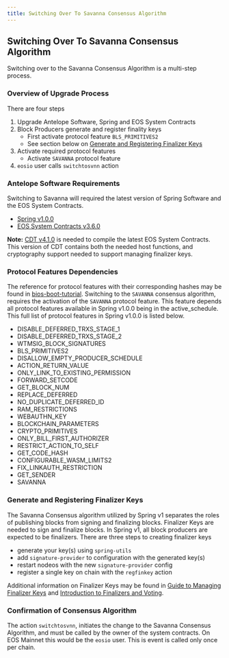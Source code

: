 ```yaml
---
title: Switching Over To Savanna Consensus Algorithm
---
```


## Switching Over To Savanna Consensus Algorithm
Switching over to the Savanna Consensus Algorithm is a multi-step process.

### Overview of Upgrade Process
There are four steps
1. Upgrade Antelope Software, Spring and EOS System Contracts
2. Block Producers generate and register finality keys
   - First activate protocol feature `BLS_PRIMITIVES2`
   - See section below on [Generate and Registering Finalizer Keys](#generate-and-registering-finalizer-keys)
3. Activate required protocol features
   - Activate `SAVANNA` protocol feature
4. `eosio` user calls `switchtosvnn` action

### Antelope Software Requirements
Switching to Savanna will required the latest version of Spring Software and the EOS System Contracts.
- [Spring v1.0.0](https://github.com/AntelopeIO/spring/releases)
- [EOS System Contracts v3.6.0](https://github.com/eosnetworkfoundation/eos-system-contracts/releases)

**Note:** [CDT v4.1.0](https://github.com/AntelopeIO/cdt/releases) is needed to compile the latest EOS System Contracts. This version of CDT contains both the needed host functions, and cryptography support needed to support managing finalizer keys.

### Protocol Features Dependencies
The reference for protocol features with their corresponding hashes may be found in [bios-boot-tutorial](https://github.com/AntelopeIO/spring/blob/main/tutorials/bios-boot-tutorial/bios-boot-tutorial.py). Switching to the `SAVANNA` consensus algorithm, requires the activation of the `SAVANNA` protocol feature. This feature depends all protocol features available in Spring v1.0.0 being in the active_schedule. This full list of protocol features in Spring v1.0.0 is listed below.
- DISABLE_DEFERRED_TRXS_STAGE_1
- DISABLE_DEFERRED_TRXS_STAGE_2
- WTMSIG_BLOCK_SIGNATURES
- BLS_PRIMITIVES2
- DISALLOW_EMPTY_PRODUCER_SCHEDULE
- ACTION_RETURN_VALUE
- ONLY_LINK_TO_EXISTING_PERMISSION
- FORWARD_SETCODE
- GET_BLOCK_NUM
- REPLACE_DEFERRED
- NO_DUPLICATE_DEFERRED_ID
- RAM_RESTRICTIONS
- WEBAUTHN_KEY
- BLOCKCHAIN_PARAMETERS
- CRYPTO_PRIMITIVES
- ONLY_BILL_FIRST_AUTHORIZER
- RESTRICT_ACTION_TO_SELF
- GET_CODE_HASH
- CONFIGURABLE_WASM_LIMITS2
- FIX_LINKAUTH_RESTRICTION
- GET_SENDER
- SAVANNA

### Generate and Registering Finalizer Keys
The Savanna Consensus algorithm utilized by Spring v1 separates the roles of publishing blocks from signing and finalizing blocks. Finalizer Keys are needed to sign and finalize blocks. In Spring v1, all block producers are expected to be finalizers. There are three steps to creating finalizer keys
- generate your key(s) using `spring-utils`
- add `signature-provider` to configuration with the generated key(s)
- restart nodeos with the new `signature-provider` config
- register a single key on chain with the `regfinkey` action

Additional information on Finalizer Keys may be found in [Guide to Managing Finalizer Keys](../../advanced-topics/managing-finalizer-keys) and [Introduction to Finalizers and Voting](../../advanced-topics/introduction-finalizers-voting).

### Confirmation of Consensus Algorithm
The action `switchtosvnn`, initiates the change to the Savanna Consensus Algorithm, and must be called by the owner of the system contracts. On EOS Mainnet this would be the `eosio` user. This is event is called only once per chain.
